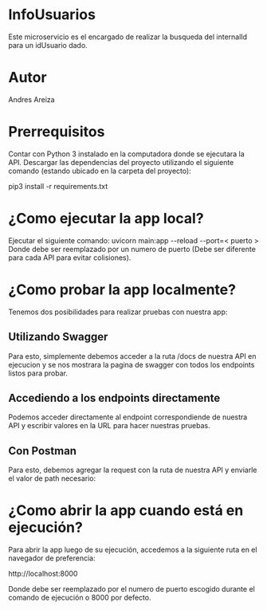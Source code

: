 # InfoUsuarios
Este microservicio es el encargado de realizar la busqueda del internalId para un idUsuario dado.

# Autor
Andres Areiza

# Prerrequisitos
Contar con Python 3 instalado en la computadora donde se ejecutara la API.
Descargar las dependencias del proyecto utilizando el siguiente comando (estando ubicado en la carpeta del proyecto):

pip3 install -r requirements.txt

# ¿Como ejecutar la app local?
Ejecutar el siguiente comando:
uvicorn main:app --reload --port=< puerto >
Donde <puerto> debe ser reemplazado por un numero de puerto (Debe ser diferente para cada API para evitar colisiones).

# ¿Como probar la app localmente?
Tenemos dos posibilidades para realizar pruebas con nuestra app:

## Utilizando Swagger
Para esto, simplemente debemos acceder a la ruta /docs de nuestra API en ejecucion y se nos mostrara la pagina de swagger con todos los endpoints listos para probar.

## Accediendo a los endpoints directamente
Podemos acceder directamente al endpoint correspondiende de nuestra API y escribir valores en la URL para hacer nuestras pruebas.

## Con Postman
Para esto, debemos agregar la request con la ruta de nuestra API y enviarle el valor de path necesario:

# ¿Como abrir la app cuando está en ejecución?
Para abrir la app luego de su ejecución, accedemos a la siguiente ruta en el navegador de preferencia:
  
http://localhost:8000
  
Donde <puerto> debe ser reemplazado por el numero de puerto escogido durante el comando de ejecución o 8000 por defecto.
